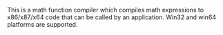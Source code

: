 This is a math function compiler which compiles math expressions to x86/x87/x64 code that can be called by an application. Win32 and win64 platforms are supported.
